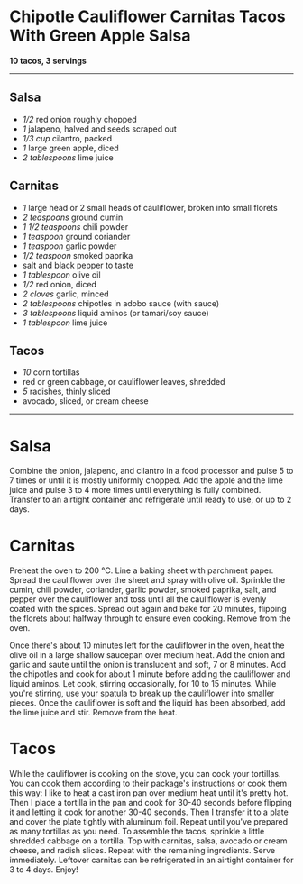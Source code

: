 # Chipotle Cauliflower Carnitas Tacos With Green Apple Salsa

**10 tacos, 3 servings**

---

## Salsa

- *1/2* red onion roughly chopped
- *1* jalapeno, halved and seeds scraped out
- *1/3 cup* cilantro, packed
- *1* large green apple, diced
- *2 tablespoons* lime juice


## Carnitas

- *1* large head or 2 small heads of cauliflower, broken into small florets
- *2 teaspoons* ground cumin
- *1 1/2 teaspoons* chili powder
- *1 teaspoon* ground coriander
- *1 teaspoon* garlic powder
- *1/2 teaspoon* smoked paprika
- salt and black pepper to taste
- *1 tablespoon* olive oil
- *1/2* red onion, diced
- *2 cloves* garlic, minced
- *2 tablespoons* chipotles in adobo sauce (with sauce)
- *3 tablespoons* liquid aminos (or tamari/soy sauce)
- *1 tablespoon* lime juice


## Tacos

- *10* corn tortillas
- red or green cabbage, or cauliflower leaves, shredded
- *5* radishes, thinly sliced
- avocado, sliced, or cream cheese

---

# Salsa
Combine the onion, jalapeno, and cilantro in a food processor and pulse 5 to 7 times or until it is mostly uniformly chopped. Add the apple and the lime juice and pulse 3 to 4 more times until everything is fully combined. Transfer to an airtight container and refrigerate until ready to use, or up to 2 days.

# Carnitas

Preheat the oven to 200 °C. Line a baking sheet with parchment paper. Spread the cauliflower over the sheet and spray with olive oil. Sprinkle the cumin, chili powder, coriander, garlic powder, smoked paprika, salt, and pepper over the cauliflower and toss until all the cauliflower is evenly coated with the spices. Spread out again and bake for 20 minutes, flipping the florets about halfway through to ensure even cooking. Remove from the oven.

Once there's about 10 minutes left for the cauliflower in the oven, heat the olive oil in a large shallow saucepan over medium heat. Add the onion and garlic and saute until the onion is translucent and soft, 7 or 8 minutes. Add the chipotles and cook for about 1 minute before adding the cauliflower and liquid aminos. Let cook, stirring occasionally, for 10 to 15 minutes. While you're stirring, use your spatula to break up the cauliflower into smaller pieces. Once the cauliflower is soft and the liquid has been absorbed, add the lime juice and stir. Remove from the heat.

# Tacos

While the cauliflower is cooking on the stove, you can cook your tortillas. You can cook them according to their package's instructions or cook them this way: I like to heat a cast iron pan over medium heat until it's pretty hot. Then I place a tortilla in the pan and cook for 30-40 seconds before flipping it and letting it cook for another 30-40 seconds. Then I transfer it to a plate and cover the plate tightly with aluminum foil. Repeat until you've prepared as many tortillas as you need.
To assemble the tacos, sprinkle a little shredded cabbage on a tortilla. Top with carnitas, salsa, avocado or cream cheese, and radish slices. Repeat with the remaining ingredients. Serve immediately. Leftover carnitas can be refrigerated in an airtight container for 3 to 4 days. Enjoy!
